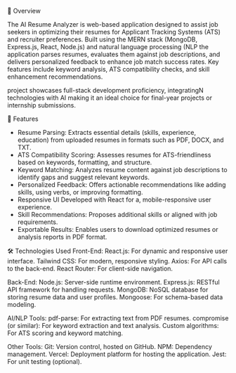 📄 Overview

The AI Resume Analyzer is web-based application designed to assist job seekers in optimizing their resumes for Applicant Tracking Systems (ATS) and recruiter preferences. Built using the MERN stack (MongoDB, Express.js, React, Node.js) and natural language processing (NLP the application parses resumes, evaluates them against job descriptions, and delivers personalized feedback to enhance job match success rates. Key features include keyword analysis, ATS compatibility checks, and skill enhancement recommendations.

 project showcases full-stack development proficiency, integratingN technologies with AI making it an ideal choice for final-year projects or internship submissions.

🚀 Features

- Resume Parsing: Extracts essential details (skills, experience, education) from uploaded resumes in formats such as PDF, DOCX, and TXT.
- ATS Compatibility Scoring: Assesses resumes for ATS-friendliness based on keywords, formatting, and structure.
- Keyword Matching: Analyzes resume content against job descriptions to identify gaps and suggest relevant keywords.
- Personalized Feedback: Offers actionable recommendations like adding skills, using verbs, or improving formatting.
- Responsive UI Developed with React for a, mobile-responsive user experience.
- Skill Recommendations: Proposes additional skills or aligned with job requirements.
- Exportable Results: Enables users to download optimized resumes or analysis reports in PDF format.



🛠️ Technologies Used
Front-End:
React.js: For dynamic and responsive user interface.
Tailwind CSS: For modern, responsive styling.
Axios: For API calls to the back-end.
React Router: For client-side navigation.



Back-End:
Node.js: Server-side runtime environment.
Express.js: RESTful API framework for handling requests.
MongoDB: NoSQL database for storing resume data and user profiles.
Mongoose: For schema-based data modeling.



AI/NLP Tools:
pdf-parse: For extracting text from PDF resumes.
compromise (or similar): For keyword extraction and text analysis.
Custom algorithms: For ATS scoring and keyword matching.



Other Tools:
Git: Version control, hosted on GitHub.
NPM: Dependency management.
Vercel: Deployment platform for hosting the application.
Jest: For unit testing (optional).
